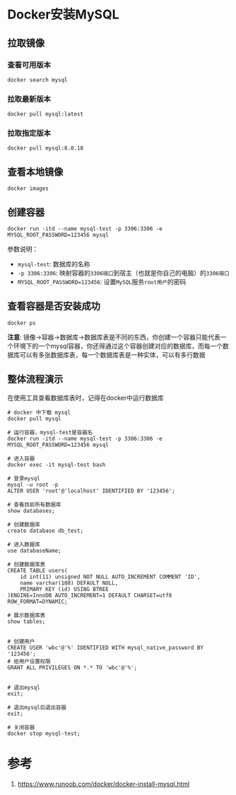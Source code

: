 # Docker安装MySQL

## 拉取镜像

### 查看可用版本

```shell
docker search mysql
```

### 拉取最新版本

```shell
docker pull mysql:latest
```

### 拉取指定版本

```shell
docker pull mysql:8.0.18
```

## 查看本地镜像

```shell
docker images
```

## 创建容器

```shell
docker run -itd --name mysql-test -p 3306:3306 -e MYSQL_ROOT_PASSWORD=123456 mysql
```

参数说明：
- `mysql-test`: 数据库的名称
- `-p 3306:3306`: 映射容器的`3306端口`到宿主（也就是你自己的电脑）的`3306端口`
- `MYSQL_ROOT_PASSWORD=123456`: 设置`MySQL`服务`root用户`的密码


## 查看容器是否安装成功

```shell
docker ps
```

**注意**: 镜像->容器->数据库->数据库表是不同的东西，你创建一个容器只能代表一个环境下的一个mysql容器，你还得通过这个容器创建对应的数据库，而每一个数据库可以有多张数据库表，每一个数据库表是一种实体，可以有多行数据

## 整体流程演示

在使用工具查看数据库表时，记得在docker中运行数据库

```shell
# docker 中下载 mysql
docker pull mysql

# 运行容器，mysql-test是容器名
docker run -itd --name mysql-test -p 3306:3306 -e MYSQL_ROOT_PASSWORD=123456 mysql

# 进入容器
docker exec -it mysql-test bash

# 登录mysql
mysql -u root -p
ALTER USER 'root'@'localhost' IDENTIFIED BY '123456';

# 查看目前所有数据库
show databases;

# 创建数据库
create database db_test;

# 进入数据库
use databaseName;

# 创建数据库表
CREATE TABLE users(
    id int(11) unsigned NOT NULL AUTO_INCREMENT COMMENT 'ID',
    name varchar(100) DEFAULT NULL,
    PRIMARY KEY (id) USING BTREE
)ENGINE=InnoDB AUTO_INCREMENT=1 DEFAULT CHARSET=utf8
ROW_FORMAT=DYNAMIC;

# 展示数据库表
show tables;


# 创建用户
CREATE USER 'wbc'@'%' IDENTIFIED WITH mysql_native_password BY '123456';
# 给用户设置权限
GRANT ALL PRIVILEGES ON *.* TO 'wbc'@'%';


# 退出mysql
exit;

# 退出mysql后退出容器
exit;

# 关闭容器
docker stop mysql-test;
```



# 参考
1. https://www.runoob.com/docker/docker-install-mysql.html





